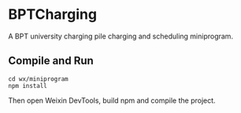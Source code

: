 # BPTCharging

A BPT university charging pile charging and scheduling miniprogram.

## Compile and Run

```shell
cd wx/miniprogram
npm install
```
Then open Weixin DevTools, build npm and compile the project.